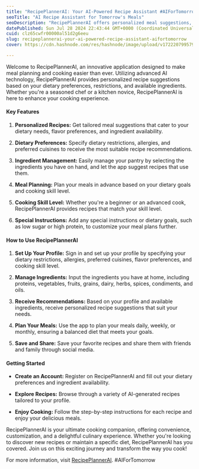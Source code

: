 ```yaml
---
title: "RecipePlannerAI: Your AI-Powered Recipe Assistant #AIForTomorrow"
seoTitle: "AI Recipe Assistant for Tomorrow's Meals"
seoDescription: "RecipePlannerAI offers personalized meal suggestions, ingredient management, and meal planning for all skill levels"
datePublished: Sun Jul 28 2024 22:43:44 GMT+0000 (Coordinated Universal Time)
cuid: clz65cwfr00000al51d2g6eeu
slug: recipeplannerai-your-ai-powered-recipe-assistant-aifortomorrow
cover: https://cdn.hashnode.com/res/hashnode/image/upload/v1722207995799/1290b994-c0a5-4623-8137-c9dc1b196a21.webp

---
```


Welcome to RecipePlannerAI, an innovative application designed to make meal planning and cooking easier than ever. Utilizing advanced AI technology, RecipePlannerAI provides personalized recipe suggestions based on your dietary preferences, restrictions, and available ingredients. Whether you're a seasoned chef or a kitchen novice, RecipePlannerAI is here to enhance your cooking experience.

#### Key Features

1. **Personalized Recipes:** Get tailored meal suggestions that cater to your dietary needs, flavor preferences, and ingredient availability.
    
2. **Dietary Preferences:** Specify dietary restrictions, allergies, and preferred cuisines to receive the most suitable recipe recommendations.
    
3. **Ingredient Management:** Easily manage your pantry by selecting the ingredients you have on hand, and let the app suggest recipes that use them.
    
4. **Meal Planning:** Plan your meals in advance based on your dietary goals and cooking skill level.
    
5. **Cooking Skill Level:** Whether you're a beginner or an advanced cook, RecipePlannerAI provides recipes that match your skill level.
    
6. **Special Instructions:** Add any special instructions or dietary goals, such as low sugar or high protein, to customize your meal plans further.
    

#### How to Use RecipePlannerAI

1. **Set Up Your Profile:** Sign in and set up your profile by specifying your dietary restrictions, allergies, preferred cuisines, flavor preferences, and cooking skill level.
    
2. **Manage Ingredients:** Input the ingredients you have at home, including proteins, vegetables, fruits, grains, dairy, herbs, spices, condiments, and oils.
    
3. **Receive Recommendations:** Based on your profile and available ingredients, receive personalized recipe suggestions that suit your needs.
    
4. **Plan Your Meals:** Use the app to plan your meals daily, weekly, or monthly, ensuring a balanced diet that meets your goals.
    
5. **Save and Share:** Save your favorite recipes and share them with friends and family through social media.
    

#### Getting Started

* **Create an Account:** Register on RecipePlannerAI and fill out your dietary preferences and ingredient availability.
    
* **Explore Recipes:** Browse through a variety of AI-generated recipes tailored to your profile.
    
* **Enjoy Cooking:** Follow the step-by-step instructions for each recipe and enjoy your delicious meals.
    

RecipePlannerAI is your ultimate cooking companion, offering convenience, customization, and a delightful culinary experience. Whether you're looking to discover new recipes or maintain a specific diet, RecipePlannerAI has you covered. Join us on this exciting journey and transform the way you cook!

For more information, visit [RecipePlannerAI](https://recipeplannerai.vercel.app/). #AIForTomorrow